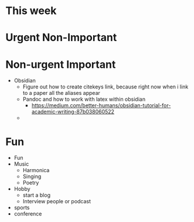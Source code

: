 # This week
# Urgent Non-Important
# Non-urgent Important
* Obsidian
	* Figure out how to create citekeys link, because right now when i link to a paper all the aliases appear
	* Pandoc and how to work with latex within obsidian
		* https://medium.com/better-humans/obsidian-tutorial-for-academic-writing-87b038060522
	* 

# Fun
* Fun
* Music
	* Harmonica
	* Singing
	* Poetry
* Hobby
	* start a blog
	* Interview people or podcast
* sports
* conference

